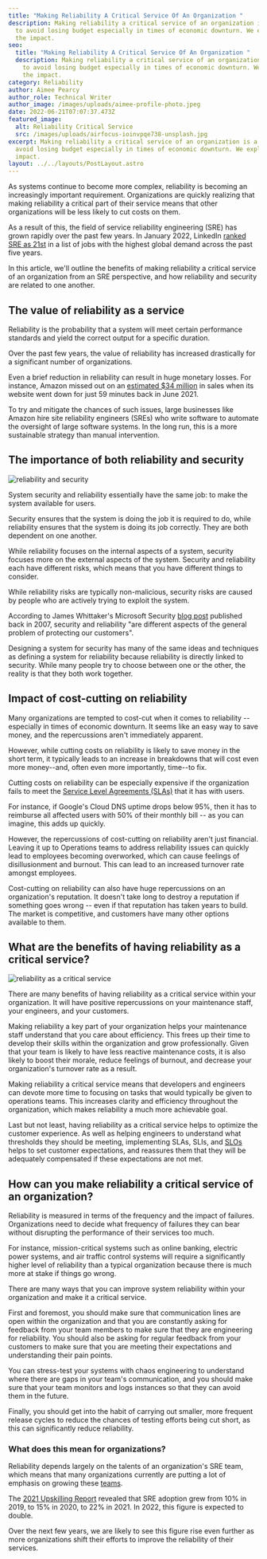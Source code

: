 ```yaml
---
title: "Making Reliability A Critical Service Of An Organization "
description: Making reliability a critical service of an organization is a must
  to avoid losing budget especially in times of economic downturn. We explore
  the impact.
seo:
  title: "Making Reliability A Critical Service Of An Organization "
  description: Making reliability a critical service of an organization is a must
    to avoid losing budget especially in times of economic downturn. We explore
    the impact.
category: Reliability
author: Aimee Pearcy
author_role: Technical Writer
author_image: /images/uploads/aimee-profile-photo.jpeg
date: 2022-06-21T07:07:37.473Z
featured_image:
  alt: Reliability Critical Service
  src: /images/uploads/airfocus-ioinvpqe738-unsplash.jpg
excerpt: Making reliability a critical service of an organization is a must to
  avoid losing budget especially in times of economic downturn. We explore the
  impact.
layout: ../../layouts/PostLayout.astro
---
```

As systems continue to become more complex, reliability is becoming an increasingly important requirement. Organizations are quickly realizing that making reliability a critical part of their service means that other organizations will be less likely to cut costs on them.

As a result of this, the field of service reliability engineering (SRE) has grown rapidly over the past few years. In January 2022, LinkedIn [ranked SRE as 21st](https://www.linkedin.com/pulse/linkedin-jobs-rise-2022-25-us-roles-growing-demand-linkedin-news/) in a list of jobs with the highest global demand across the past five years.

In this article, we'll outline the benefits of making reliability a critical service of an organization from an SRE perspective, and how reliability and security are related to one another.

## The value of reliability as a service 

Reliability is the probability that a system will meet certain performance standards and yield the correct output for a specific duration.

Over the past few years, the value of reliability has increased drastically for a significant number of organizations.

Even a brief reduction in reliability can result in huge monetary losses. For instance, Amazon missed out on an [estimated $34 million](https://www.independent.co.uk/news/business/amazon-down-internet-outage-sales-b1861737.html) in sales when its website went down for just 59 minutes back in June 2021.

To try and mitigate the chances of such issues, large businesses like Amazon hire site reliability engineers (SREs) who write software to automate the oversight of large software systems. In the long run, this is a more sustainable strategy than manual intervention.

## The importance of both reliability and security

![reliability and security](/images/uploads/pawel-czerwinski-zbtyrfceas0-unsplash.jpg "reliability and security")

System security and reliability essentially have the same job: to make the system available for users.

Security ensures that the system is doing the job it is required to do, while reliability ensures that the system is doing its job correctly. They are both dependent on one another.

While reliability focuses on the internal aspects of a system, security focuses more on the external aspects of the system. Security and reliability each have different risks, which means that you have different things to consider.

While reliability risks are typically non-malicious, security risks are caused by people who are actively trying to exploit the system.

According to James Whittaker's Microsoft Security [blog post](https://www.microsoft.com/security/blog/2007/12/07/reliability-vs-security/) published back in 2007, security and reliability "are different aspects of the general problem of protecting our customers".

Designing a system for security has many of the same ideas and techniques as defining a system for reliability because reliability is directly linked to security. While many people try to choose between one or the other, the reality is that they both work together.

## Impact of cost-cutting on reliability 

Many organizations are tempted to cost-cut when it comes to reliability -- especially in times of economic downturn. It seems like an easy way to save money, and the repercussions aren't immediately apparent.

However, while cutting costs on reliability is likely to save money in the short term, it typically leads to an increase in breakdowns that will cost even more money--and, often even more importantly, time--to fix.

Cutting costs on reliability can be especially expensive if the organization fails to meet the [Service Level Agreements (SLAs)](https://reliably.com/blog/sre-basics-understanding-sla-slo-sli/) that it has with users.

For instance, if Google's Cloud DNS uptime drops below 95%, then it has to reimburse all affected users with 50% of their monthly bill -- as you can imagine, this adds up quickly.

However, the repercussions of cost-cutting on reliability aren't just financial. Leaving it up to Operations teams to address reliability issues can quickly lead to employees becoming overworked, which can cause feelings of disillusionment and burnout. This can lead to an increased turnover rate amongst employees.

Cost-cutting on reliability can also have huge repercussions on an organization's reputation. It doesn't take long to destroy a reputation if something goes wrong -- even if that reputation has taken years to build. The market is competitive, and customers have many other options available to them.

## What are the benefits of having reliability as a critical service?  

![reliability as a critical service](/images/uploads/markus-spiske-bmvuh0yqq68-unsplash.jpg "reliability as a critical service")

There are many benefits of having reliability as a critical service within your organization. It will have positive repercussions on your maintenance staff, your engineers, and your customers.

Making reliability a key part of your organization helps your maintenance staff understand that you care about efficiency. This frees up their time to develop their skills within the organization and grow professionally. Given that your team is likely to have less reactive maintenance costs, it is also likely to boost their morale, reduce feelings of burnout, and decrease your organization's turnover rate as a result.

Making reliability a critical service means that developers and engineers can devote more time to focusing on tasks that would typically be given to operations teams. This increases clarity and efficiency throughout the organization, which makes reliability a much more achievable goal.

Last but not least, having reliability as a critical service helps to optimize the customer experience. As well as helping engineers to understand what thresholds they should be meeting, implementing SLAs, SLIs, and [SLOs](https://reliably.com/blog/how-to-establish-service-level-objectives-in-software-engineering/) helps to set customer expectations, and reassures them that they will be adequately compensated if these expectations are not met.

## How can you make reliability a critical service of an organization? 

Reliability is measured in terms of the frequency and the impact of failures. Organizations need to decide what frequency of failures they can bear without disrupting the performance of their services too much.

For instance, mission-critical systems such as online banking, electric power systems, and air traffic control systems will require a significantly higher level of reliability than a typical organization because there is much more at stake if things go wrong.

There are many ways that you can improve system reliability within your organization and make it a critical service.

First and foremost, you should make sure that communication lines are open within the organization and that you are constantly asking for feedback from your team members to make sure that they are engineering for reliability. You should also be asking for regular feedback from your customers to make sure that you are meeting their expectations and understanding their pain points.

You can stress-test your systems with chaos engineering to understand where there are gaps in your team's communication, and you should make sure that your team monitors and logs instances so that they can avoid them in the future.

Finally, you should get into the habit of carrying out smaller, more frequent release cycles to reduce the chances of testing efforts being cut short, as this can significantly reduce reliability.

### What does this mean for organizations?

Reliability depends largely on the talents of an organization's SRE team, which means that many organizations currently are putting a lot of emphasis on growing these [teams](https://reliably.com/blog/how-to-build-high-performing-engineering-teams/).

The [2021 Upskilling Report](https://info.devopsinstitute.com/2021-upskilling-report-download) revealed that SRE adoption grew from 10% in 2019, to 15% in 2020, to 22% in 2021. In 2022, this figure is expected to double.

Over the next few years, we are likely to see this figure rise even further as more organizations shift their efforts to improve the reliability of their services.